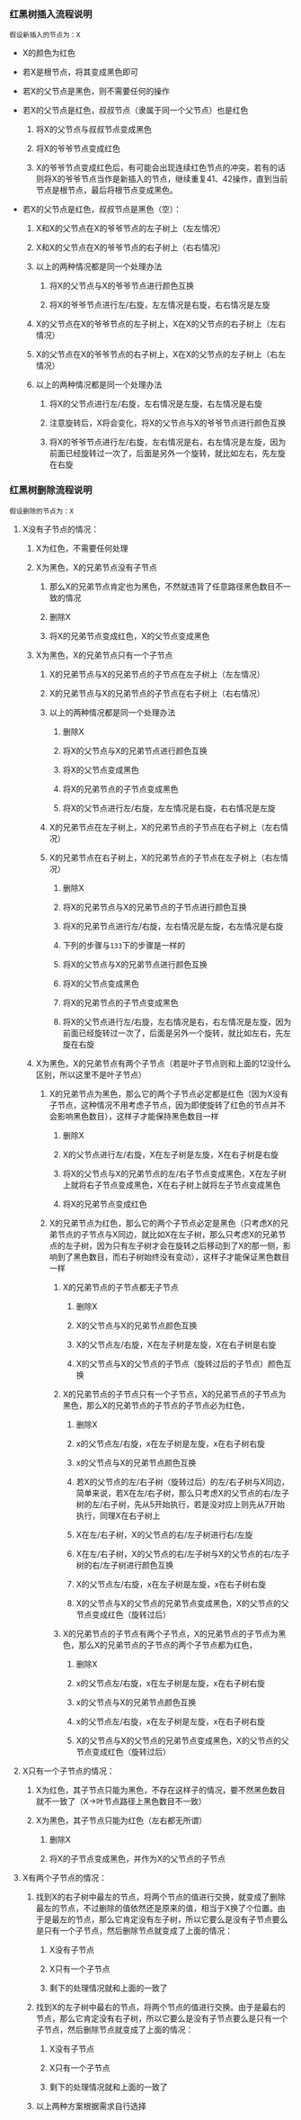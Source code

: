### 红黑树插入流程说明

`假设新插入的节点为：X`

- X的颜色为红色

- 若X是根节点，将其变成黑色即可

- 若X的父节点是黑色，则不需要任何的操作

- 若X的父节点是红色，叔叔节点（隶属于同一个父节点）也是红色

    1. 将X的父节点与叔叔节点变成黑色

    2. 将X的爷爷节点变成红色

    3. X的爷爷节点变成红色后，有可能会出现连续红色节点的冲突，若有的话则将X的爷爷节点当作是新插入的节点，继续重复41、42操作，直到当前节点是根节点，最后将根节点变成黑色。

- 若X的父节点是红色，叔叔节点是黑色（空）：

    1. X和X的父节点在X的爷爷节点的左子树上（左左情况）

    2. X和X的父节点在X的爷爷节点的右子树上（右右情况）

    3. 以上的两种情况都是同一个处理办法

        1. 将X的父节点与X的爷爷节点进行颜色互换

        2. 将X的爷爷节点进行左/右旋，左左情况是右旋，右右情况是左旋
    
    4. X的父节点在X的爷爷节点的左子树上，X在X的父节点的右子树上（左右情况）

    5. X的父节点在X的爷爷节点的右子树上，X在X的父节点的左子树上（右左情况）

    6. 以上的两种情况都是同一个处理办法

        1. 将X的父节点进行左/右旋，左右情况是左旋，右左情况是右旋

        2. 注意旋转后，X将会变化，将X的父节点与X的爷爷节点进行颜色互换

        3. 将X的爷爷节点进行左/右旋，左右情况是右，右左情况是左旋，因为前面已经旋转过一次了，后面是另外一个旋转，就比如左右，先左旋在右旋


### 红黑树删除流程说明

`假设删除的节点为：X`

1. X没有子节点的情况：

    1. X为红色，不需要任何处理

    2. X为黑色，X的兄弟节点没有子节点

        1. 那么X的兄弟节点肯定也为黑色，不然就违背了任意路径黑色数目不一致的情况

        2. 删除X

        3. 将X的兄弟节点变成红色，X的父节点变成黑色
    
    3. X为黑色，X的兄弟节点只有一个子节点

        1. X的兄弟节点与X的兄弟节点的子节点在左子树上（左左情况）

        2. X的兄弟节点与X的兄弟节点的子节点在右子树上（右右情况）

        3. 以上的两种情况都是同一个处理办法

            1. 删除X

            2. 将X的父节点与X的兄弟节点进行颜色互换

            3. 将X的父节点变成黑色

            4. 将X的兄弟节点的子节点变成黑色

            5. 将X的父节点进行左/右旋，左左情况是右旋，右右情况是左旋
        
        4. X的兄弟节点在左子树上，X的兄弟节点的子节点在右子树上（左右情况）

        5. X的兄弟节点在右子树上，X的兄弟节点的子节点在左子树上（右左情况）

            1. 删除X

            2. 将X的兄弟节点与X的兄弟节点的子节点进行颜色互换

            3. 将X的兄弟节点进行左/右旋，左右情况是左旋，右左情况是右旋

            4. 下列的步骤与`133`下的步骤是一样的

            5. 将X的父节点与X的兄弟节点进行颜色互换

            6. 将X的父节点变成黑色

            7. 将X的兄弟节点的子节点变成黑色

            8. 将X的父节点进行左/右旋，左右情况是右，右左情况是左旋，因为前面已经旋转过一次了，后面是另外一个旋转，就比如左右，先左旋在右旋

    4. X为黑色，X的兄弟节点有两个子节点（若是叶子节点则和上面的12没什么区别，所以这里不是叶子节点）

        1. X的兄弟节点为黑色，那么它的两个子节点必定都是红色（因为X没有子节点，这种情况不用考虑子节点，因为即使旋转了红色的节点并不会影响黑色数目），这样子才能保持黑色数目一样

            1. 删除X

            2. X的父节点进行左/右旋，X在左子树是左旋，X在右子树是右旋

            3. 将X的父节点与X的兄弟节点的左/右子节点变成黑色，X在左子树上就将右子节点变成黑色，X在右子树上就将左子节点变成黑色

            4. 将X的兄弟节点变成红色
        
        2. X的兄弟节点为红色，那么它的两个子节点必定是黑色（只考虑X的兄弟节点的子节点与X同边，就比如X在左子树，那么只考虑X的兄弟节点的左子树，因为只有左子树才会在旋转之后移动到了X的那一侧，影响到了黑色数目，而右子树始终没有变动），这样子才能保证黑色数目一样

            1. X的兄弟节点的子节点都无子节点

                1. 删除X

                2. X的父节点与X的兄弟节点颜色互换

                3. X的父节点左/右旋，X在左子树是左旋，X在右子树是右旋

                4. X的父节点与X的父节点的子节点（旋转过后的子节点）颜色互换


            2. X的兄弟节点的子节点只有一个子节点，X的兄弟节点的子节点为黑色，那么X的兄弟节点的子节点的子节点必为红色，

                1. 删除X

                2. x的父节点左/右旋，x在左子树是左旋，x在右子树右旋

                3. x的父节点与X的兄弟节点颜色互换

                4. 若X的父节点的左/右子树（旋转过后）的左/右子树与X同边，简单来说，若X在左/右子树，那么只考虑X的父节点的右/左子树的左/右子树，先从5开始执行，若是没对应上则先从7开始执行，同理X在右子树上

                5. X在左/右子树，X的父节点的右/左子树进行右/左旋

                6. X在左/右子树，X的父节点的右/左子树与X的父节点的右/左子树的右/左子树进行颜色互换

                7. X的父节点左/右旋，x在左子树是左旋，x在右子树右旋

                8. X的父节点与X的父节点的兄弟节点变成黑色，X的父节点的父节点变成红色（旋转过后）

            3. X的兄弟节点的子节点有两个子节点，X的兄弟节点的子节点为黑色，那么X的兄弟节点的子节点的两个子节点都为红色，

                1. 删除X

                2. x的父节点左/右旋，x在左子树是左旋，x在右子树右旋

                3. x的父节点与X的兄弟节点颜色互换

                4. x的父节点左/右旋，x在左子树是左旋，x在右子树右旋

                5. X的父节点与X的父节点的兄弟节点变成黑色，X的父节点的父节点变成红色（旋转过后）


2. X只有一个子节点的情况：

    1. X为红色，其子节点只能为黑色，不存在这样子的情况，要不然黑色数目就不一致了（X->叶节点路径上黑色数目不一致）

    2. X为黑色，其子节点只能为红色（左右都无所谓）

        1. 删除X

        2. 将X的子节点变成黑色，并作为X的父节点的子节点


3. X有两个子节点的情况：

    1. 找到X的右子树中最左的节点，将两个节点的值进行交换，就变成了删除最左的节点，不过删除的值依然还是原来的值，相当于X换了个位置。由于是最左的节点，那么它肯定没有左子树，所以它要么是没有子节点要么是只有一个子节点，然后删除节点就变成了上面的情况：

        1. X没有子节点

        2. X只有一个子节点

        3. 剩下的处理情况就和上面的一致了

    2. 找到X的左子树中最右的节点，将两个节点的值进行交换。由于是最右的节点，那么它肯定没有右子树，所以它要么是没有子节点要么是只有一个子节点，然后删除节点就变成了上面的情况：

        1. X没有子节点

        2. X只有一个子节点

        3. 剩下的处理情况就和上面的一致了
        
    3. 以上两种方案根据需求自行选择